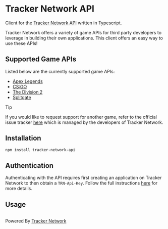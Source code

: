 # Tracker Network API

Client for the [Tracker Network API](https://tracker.gg/developers) written in Typescript.

Tracker Network offers a variety of game APIs for third party developers to leverage in building their own applications. This client offers an easy way to use these APIs!

## Supported Game APIs

Listed below are the currently supported game APIs:

* [Apex Legends](https://tracker.gg/developers/docs/titles/apex)
* [CS:GO](https://tracker.gg/developers/docs/titles/csgo)
* [The Division 2](https://tracker.gg/developers/docs/titles/division-2)
* [Splitgate](https://tracker.gg/developers/docs/titles/splitgate)

> [!TIP]
> If you would like to request support for another game, refer to the official issue tracker [here](https://github.com/TrackerNetwork/TRN.Developers/issues) which is managed by the developers of Tracker Network.

## Installation

```bash
npm install tracker-network-api
```

## Authentication

Authenticating with the API requires first creating an application on Tracker Network to then obtain a `TRN-Api-Key`. Follow the full instructions [here](https://tracker.gg/developers/docs/authentication) for more details.

## Usage

```ts

```

Powered By [Tracker Network](https://tracker.gg)